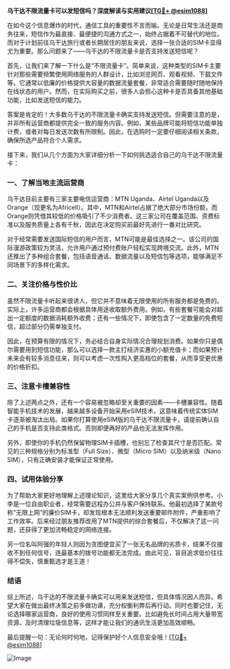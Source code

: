 **乌干达不限流量卡可以发短信吗？深度解读与实用建议[[TG💪+ @esim1088](https://t.me/s/esim1088)]**

在如今这个信息爆炸的时代，通信工具的重要性不言而喻。无论是日常生活还是商务往来，短信作为最直接、最便捷的沟通方式之一，始终占据着不可替代的地位。而对于计划前往乌干达旅行或者长期居住的朋友来说，选择一张合适的SIM卡显得尤为重要。那么问题来了——乌干达的不限流量卡是否支持发送短信呢？

首先，让我们来了解一下什么是“不限流量卡”。简单来说，这种类型的SIM卡主要针对那些需要频繁使用网络服务的人群设计，比如浏览网页、观看视频、下载文件等。它通常以低廉的价格提供大容量的数据流量套餐，非常适合需要随时随地保持在线状态的用户。然而，在实际购买之前，很多人会担心这种卡是否具备其他基础功能，比如发送短信的能力。

答案是肯定的！大多数乌干达的不限流量卡确实支持发送短信。但需要注意的是，并非所有运营商都提供完全一致的服务内容。例如，某些品牌可能将短信功能单独计费，或者对每日发送次数有所限制。因此，在选购时一定要仔细阅读相关条款，确保所选产品符合个人需求。

接下来，我们从几个方面为大家详细分析一下如何挑选适合自己的乌干达不限流量卡：

### 一、了解当地主流运营商
乌干达目前主要有三家主要电信运营商：MTN Uganda、Airtel Uganda以及Orange（现更名为Africell）。其中，MTN和Airtel占据了绝大部分市场份额，而Orange则凭借其较低的价格吸引了不少消费者。这三家公司在覆盖范围、资费标准以及服务质量上各有千秋，因此在决定购买前最好先进行一番对比研究。

对于经常需要发送国际短信的用户而言，MTN可能是最佳选择之一。该公司的国际漫游政策较为灵活，允许用户通过预付费账户轻松实现跨境交流。此外，MTN还推出了多种组合套餐，包括语音通话、数据流量以及短信包等选项，能够满足不同场景下的多样化需求。

### 二、关注价格与性价比
虽然不限流量卡听起来很诱人，但它并不意味着无限使用的所有服务都是免费的。实际上，许多运营商都会根据具体用途收取额外费用。例如，有些套餐可能会对超出一定额度的数据消耗额外收费；还有一些情况下，即使包含了一定数量的免费短信，超过部分仍需单独支付。

因此，在预算有限的情况下，务必结合自身实际情况合理规划消费。如果你只是偶尔需要用到短信功能，那么可以选择一款主打经济实惠的小额充值卡；而如果预计未来会有较多消息往来，则可以考虑一次性购入更高档位的套餐，从而享受更优惠的价格折扣。

### 三、注意卡槽兼容性
除了上述两点之外，还有一个容易被忽略却至关重要的因素——卡槽兼容性。随着智能手机技术的发展，越来越多设备开始采用eSIM技术，这意味着传统实体SIM卡逐渐被淘汰出局。如果你打算使用eSIM版的乌干达不限流量卡，请提前确认自己的手机是否支持此类格式。否则即便再好的产品也无法发挥作用。

另外，即使你的手机仍然保留物理SIM卡插槽，也别忘了检查其尺寸是否匹配。常见的三种规格分别为标准型（Full Size）、微型（Micro SIM）以及纳米级（Nano SIM），只有正确安装才能保证正常使用。

### 四、试用体验分享
为了帮助大家更好地理解上述理论知识，这里给大家分享几个真实案例供参考。小李是一位自由职业者，经常需要远程办公并与客户保持联系。他最初选择了某款号称“无限上网”的廉价SIM卡，却发现根本无法顺利发送重要邮件附件，严重影响了工作效率。后来经过朋友推荐改用了MTN提供的综合套餐后，不仅解决了这一问题，还获得了更加流畅稳定的网络连接。

另一位名叫阿强的年轻人则因为贪图便宜买了一张无名品牌的劣质卡，结果不仅接收不到任何信号，连最基本的拨号功能都无法完成。由此可见，盲目追求低价往往得不偿失，慎重甄选才是王道！

### 结语
综上所述，乌干达的不限流量卡确实可以用来发送短信，但具体情况因人而异。希望大家在做出最终决策之前多做功课，充分权衡利弊后再行动。同时也要记住，无论选择哪家运营商，良好的使用习惯同样至关重要。比如避免长时间占用大量带宽资源、及时清理垃圾信息等，这样才能让我们的通讯生活更加高效顺畅。

最后提醒一句：无论何时何地，记得保护好个人信息安全哦！[[TG💪+ @esim1088](https://t.me/s/esim1088)]  

![Image](https://i.postimg.cc/4NQfJmqS/Snipaste-2025-05-13-00-14-12.png)
